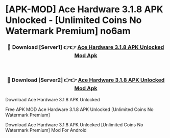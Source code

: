 # [APK-MOD] Ace Hardware 3.1.8 APK Unlocked - [Unlimited Coins No Watermark Premium] no6am



<div align="center">
<h3>🔴 Download [Server1] 👉👉 <a href="https://momento.my/?title=Ace_Hardware_3.1.8_APK_Unlocked">Ace Hardware 3.1.8 APK Unlocked Mod Apk</a></h3><br>

<h3>🔴 Download [Server2] 👉👉 <a href="https://momento.my/?title=Ace_Hardware_3.1.8_APK_Unlocked">Ace Hardware 3.1.8 APK Unlocked Mod Apk</a></h3>
</div>



Download Ace Hardware 3.1.8 APK Unlocked 

Free APK MOD Ace Hardware 3.1.8 APK Unlocked [Unlimited Coins No Watermark Premium]

Download Ace Hardware 3.1.8 APK Unlocked [Unlimited Coins No Watermark Premium] Mod For Android
